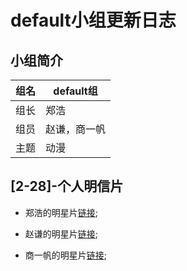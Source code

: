 # default小组更新日志

## 小组简介

| 组名 | default组    |
| ---- | ------------ |
| 组长 | 郑浩         |
| 组员 | 赵谦，商一帆 |
| 主题 | 动漫         |

## [2-28]-个人明信片

* 郑浩的明星片[链接](./2-28小组明星片/zhenghao.xml);

* 赵谦的明星片[链接]();

* 商一帆的明星片[链接]();

  



